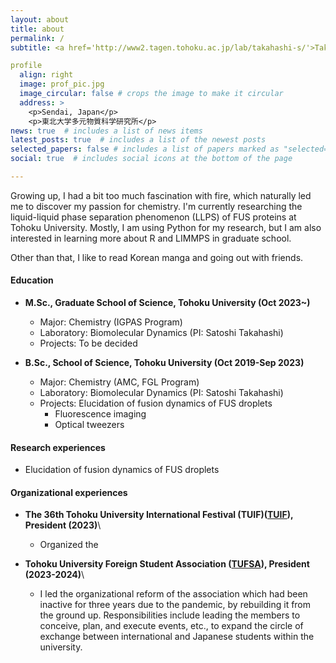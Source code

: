 ```yaml
---
layout: about
title: about
permalink: /
subtitle: <a href='http://www2.tagen.tohoku.ac.jp/lab/takahashi-s/'>Takahashi Lab, Tohoku University</a>. ##<a href='https://www.linkedin.com/in/syamil-muharror/'>LinkedIn</a>.  <a href='mailto:syamil.muharror.ahsanul.husna.p5@dc.tohoku.ac.jp'>Contact</a>. <a href='https://github.com/meraculin'>GitHub</a>.

profile
  align: right
  image: prof_pic.jpg
  image_circular: false # crops the image to make it circular
  address: >
    <p>Sendai, Japan</p>
    <p>東北大学多元物質科学研究所</p>
news: true  # includes a list of news items
latest_posts: true  # includes a list of the newest posts
selected_papers: false # includes a list of papers marked as "selected={true}"
social: true  # includes social icons at the bottom of the page

---
```

Growing up, I had a bit too much fascination with fire, which naturally led me to discover my passion for chemistry. I'm currently researching the liquid-liquid phase separation phenomenon (LLPS) of FUS proteins at Tohoku University. Mostly, I am using Python for my research, but I am also interested in learning more about R and LIMMPS in graduate school.

Other than that, I like to read Korean manga and going out with friends.
#### Education
* **M.Sc., Graduate School of Science, Tohoku University (Oct 2023~)**
    * Major: Chemistry (IGPAS Program)
    * Laboratory: Biomolecular Dynamics (PI: Satoshi Takahashi)
    * Projects: To be decided
  
* **B.Sc., School of Science, Tohoku University (Oct 2019-Sep 2023)**
    * Major: Chemistry (AMC, FGL Program)
    * Laboratory: Biomolecular Dynamics (PI: Satoshi Takahashi)
    * Projects: Elucidation of fusion dynamics of FUS droplets
      * Fluorescence imaging
      * Optical tweezers

#### Research experiences
  * Elucidation of fusion dynamics of FUS droplets

#### Organizational experiences
* **The 36th Tohoku University International Festival (TUIF)(<a href="https://www.tufsa.net/tuif2023" target="_blank">TUIF</a>), President (2023)**\\
  * Organized the 

* **Tohoku University Foreign Student Association (<a href="https://www.tufsa.net/" target="_blank">TUFSA</a>), President (2023-2024)**\\
  * I led the organizational reform of the association which had been inactive for three years due to the pandemic, by rebuilding it from the ground up. Responsibilities include leading the members to conceive, plan, and execute events, etc., to expand the circle of exchange between international and Japanese students within the university. 
